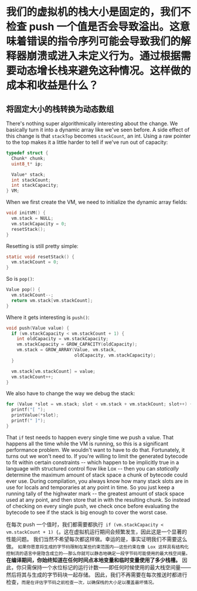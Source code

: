 # 我们的虚拟机的栈大小是固定的，我们不检查 push 一个值是否会导致溢出。这意味着错误的指令序列可能会导致我们的解释器崩溃或进入未定义行为。通过根据需要动态增长栈来避免这种情况。这样做的成本和收益是什么？

## 将固定大小的栈转换为动态数组

There's nothing super algorithmically interesting about the change. We basically turn it into a dynamic array like we've seen before. A side effect of this change is that `stackTop` becomes `stackCount`, an int. Using a raw pointer to the top makes it a little harder to tell if we've run out of capacity:

```c
typedef struct {
  Chunk* chunk;
  uint8_t* ip;

  Value* stack;
  int stackCount;
  int stackCapacity;
} VM;
```

When we first create the VM, we need to initialize the dynamic array fields:

```c
void initVM() {
  vm.stack = NULL;
  vm.stackCapacity = 0;
  resetStack();
}
```

Resetting is still pretty simple:

```c
static void resetStack() {
  vm.stackCount = 0;
}
```

So is `pop()`:

```c
Value pop() {
  vm.stackCount--;
  return vm.stack[vm.stackCount];
}
```

Where it gets interesting is `push()`:

```c
void push(Value value) {
  if (vm.stackCapacity < vm.stackCount + 1) {
    int oldCapacity = vm.stackCapacity;
    vm.stackCapacity = GROW_CAPACITY(oldCapacity);
    vm.stack = GROW_ARRAY(Value, vm.stack,
                          oldCapacity, vm.stackCapacity);
  }

  vm.stack[vm.stackCount] = value;
  vm.stackCount++;
}
```

We also have to change the way we debug the stack:

```c
for (Value *slot = vm.stack; slot < vm.stack + vm.stackCount; slot++) {
  printf("[ ");
  printValue(*slot);
  printf(" ]");
}
```

That `if` test needs to happen every single time we push a value. That happens
all the time while the VM is running, so this is a significant performance
problem.
We wouldn't want to have to do that. Fortunately, it turns out we won't need
to. If you're willing to limit the generated bytecode to fit within certain
constraints -- which happen to be implicitly true in a language with structured
control flow like Lox -- then you can _statically_ determine the maximum amount
of stack space a chunk of bytecode could ever use.
During compilation, you always know how many stack slots are in use for locals
and temporaries at any point in time. So you just keep a running tally of the
highwater mark -- the greatest amount of stack space used at any point, and then
store that in with the resulting chunk.
So instead of checking on every single push, we check once before evaluating
the bytecode to see if the stack is big enough to cover the worst case.

在每次 push 一个值时，我们都需要都执行` if (vm.stackCapacity < vm.stackCount + 1) {`。这在虚拟机运行期间会频繁发生，因此这是一个显著的性能问题。
我们当然不希望每次都这样做。幸运的是，事实证明我们不需要这么做。
`如果你愿意将生成的字节码限制在某些约束范围内——这些约束在像 Lox 这样具有结构化控制流的语言中是隐含成立的——那么你就可以静态地确定一段字节码可能使用的最大栈空间量。`
**在编译期间，你始终知道在任何时间点本地变量和临时变量使用了多少栈槽。**
因此，你只需保持一个水位标记的运行计数——即任何时候使用的最大栈空间量——然后将其与生成的字节码块一起存储。
因此，我们不再需要在每次推送时都进行检查，`而是在评估字节码之前检查一次，以确保栈的大小足以覆盖最坏情况。`
